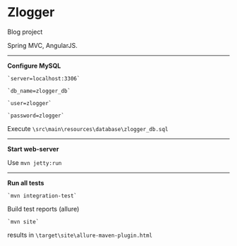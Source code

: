 Zlogger
========

Blog project

Spring MVC, AngularJS.

<hr/>

**Configure MySQL**

    `server=localhost:3306`

    `db_name=zlogger_db`

    `user=zlogger`

    `password=zlogger`

Execute `\src\main\resources\database\zlogger_db.sql`



<hr/>

**Start web-server**

Use
    `mvn jetty:run`

<hr/>

**Run all tests**

    `mvn integration-test`

Build test reports (allure)

    `mvn site`

results in `\target\site\allure-maven-plugin.html`